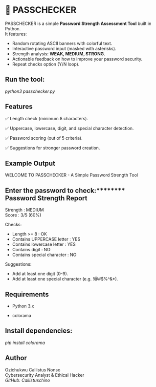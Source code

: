 # 🔐 PASSCHECKER

PASSCHECKER is a simple **Password Strength Assessment Tool** built in Python.<br>
It features:
- Random rotating ASCII banners with colorful text.
- Interactive password input (masked with asterisks).
- Strength analysis: **WEAK, MEDIUM, STRONG**.
- Actionable feedback on how to improve your password security.
- Repeat checks option (Y/N loop).


## Run the tool:

*python3 passchecker.py*


## Features

✅ Length check (minimum 8 characters).

✅ Uppercase, lowercase, digit, and special character detection.

✅ Password scoring (out of 5 criteria).

✅ Suggestions for stronger password creation.

## Example Output

WELCOME TO PASSCHECKER - A Simple Password Strength Tool

Enter the password to check:******** <br>
Password Strength Report
------------------------
Strength : MEDIUM<br>
Score    : 3/5 (60%)

Checks:
 - Length >= 8 : OK
 - Contains UPPERCASE letter  : YES
 - Contains lowercase letter  : YES
 - Contains digit             : NO
 - Contains special character : NO

Suggestions:
 * Add at least one digit (0-9).
 * Add at least one special character (e.g. !@#$%^&*).


## Requirements

 * Python 3.x

 * colorama

## Install dependencies:

*pip install colorama*


## Author

Ozichukwu Callistus Nonso<br>
Cybersecurity Analyst & Ethical Hacker<br>
*GitHub: Callistuschino*
